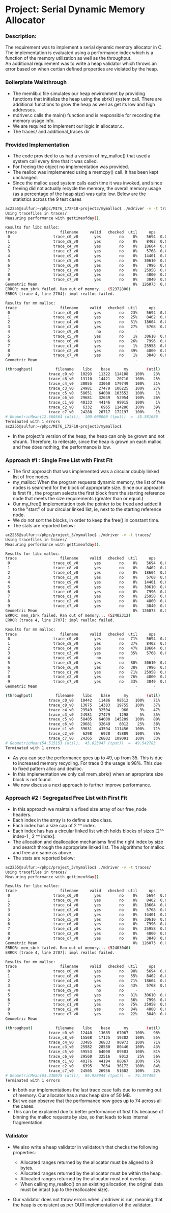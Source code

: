 # Project: Serial Dynamic Memory Allocator

### Description:
 The requirement was to implement a serial dynamic memory allocator in C. The implementation is evaluated using a performance index which is a function of the memory utilization as well as the throughput.
<br>
An additional requirement was to write a heap validator which throws an error based on when certian defined properties are violated by the heap.
<br>

### Boilerplate Walkthrough

* The memlib.c file simulates our heap environment by providing functions that initialize the heap using the sbrk() system call. There are additional functions to grow the heap as well as get its low and high addresses.
* mdriver.c calls the main() function and is responsible for recording the memory usage info.
* We are required to implement our logic in allocator.c. 
* The traces/ and additional_traces dir 

### Provided Implementation

* The code provided to us had a version of my_malloc() that used a system call every time that it was called. 
* For freeing the object no implementation was provided.
* The realloc was implemented using a memcpy() call. It has been kept unchanged.
* Since the malloc used system calls each time it was invoked, and since freeing did not actually recycle the memory, the overall memory usage (as a percentage of the heap size) was quite low. Below are the statistics across the 9 test cases 

```bash
ac2255@sulfur:~/phpc/MIT6_172F18-project3/mymalloc$ ./mdriver -v -t traces/
Using tracefiles in traces/
Measuring performance with gettimeofday().

Results for libc malloc:
trace                   filename     valid   checked  util     ops      secs Kops/sec
 0                   trace_c0_v0       yes        no    0%    5694  0.000553    10293
 1                   trace_c8_v0       yes        no    0%    8402  0.000641    13110
 2                   trace_c4_v0       yes        no    0%   18604  0.000619    30055
 3                   trace_c3_v0       yes        no    0%    5768  0.000231    24981
 4                   trace_c9_v0       yes        no    0%   14401  0.000438    32856
 5                   trace_c5_v0       yes        no    0%   30610  0.000522    58651
 6                   trace_c6_v0       yes        no    0%    7996  0.000269    29681
 7                   trace_c1_v0       yes        no    0%   25958  0.000647    40133
 8                   trace_c2_v0       yes        no    0%    4800  0.000758     6332
 9                   trace_c7_v0       yes        no    0%    3840  0.000158    24288
Geometric Mean                                          0%  126073  0.004837    22664
ERROR: mem_sbrk failed. Ran out of memory... (52372800)
ERROR [trace 4, line 2704]: impl realloc failed.

Results for mm malloc:
trace                   filename     valid   checked  util     ops      secs Kops/sec
 0                   trace_c0_v0       yes        no   23%    5694  0.000050   114108
 1                   trace_c8_v0       yes        no   25%    8402  0.000406    20710
 2                   trace_c4_v0       yes        no   31%   18604  0.000103   179749
 3                   trace_c3_v0       yes        no   27%    5768  0.000054   106225
 4                   trace_c9_v0        no        no     -       -         -       -
 5                   trace_c5_v0       yes        no    1%   30610  0.000296   103552
 6                   trace_c6_v0       yes        no   26%    7996  0.000151    52954
 7                   trace_c1_v0       yes        no    1%   25958  0.000260    99915
 8                   trace_c2_v0       yes        no   39%    4800  0.000042   114286
 9                   trace_c7_v0       yes        no    1%    3840  0.000022   172197
Geometric Mean                                           -       -         -       -

(throughput)          filename    libc    base      my        (util)
                   trace_c0_v0   10293   11322  114108   100%    23%
                   trace_c8_v0   13110   14421   20710   100%    25%
                   trace_c4_v0   30055   33060  179749   100%    31%
                   trace_c3_v0   24981   27479  106225   100%    27%
                   trace_c5_v0   58651   64000  103552   100%     1%
                   trace_c6_v0   29681   32649   52954   100%    26%
                   trace_c1_v0   40133   44146   99915   100%     1%
                   trace_c2_v0    6332    6965  114286   100%    39%
                   trace_c7_v0   24288   26717  172197   100%     1%
# GeometricMean(12.660564 (util),  100.000000 (tput))  =  35.581686
Terminated with 1 errors
ac2255@sulfur:~/phpc/MIT6_172F18-project3/mymalloc$ 
```

* In the project's version of the heap, the heap can only be grown and not shrunk. Therefore, to reiterate, since the heap is grown on each malloc and free does nothing, the performance is low.

### Approach #1 : Single Free List with First Fit

* The first approach that was implemented was a circular doubly linked list of free nodes. 
* my_malloc: When the program requests dynamic memory, the list of free nodes is searched for the block of appropriate size. Since our approach is first fit , the program selects the first block from the starting reference node that meets the size requirements (greater than or equal.)
* Our my_free() implementation took the pointer to be freed and added it to the "start" of our circular linked list, ie, next to the starting reference node. 
* We do not sort the blocks, in order to keep the free() in constant time.
* The stats are reported below:

```bash
ac2255@sulfur:~/phpc/project_3/mymalloc$ ./mdriver -v -t traces/
Using tracefiles in traces/
Measuring performance with gettimeofday().

Results for libc malloc:
trace                   filename     valid   checked  util     ops      secs Kops/sec
 0                   trace_c0_v0       yes        no    0%    5694  0.000545    10442
 1                   trace_c8_v0       yes        no    0%    8402  0.000643    13075
 2                   trace_c4_v0       yes        no    0%   18604  0.000630    29549
 3                   trace_c3_v0       yes        no    0%    5768  0.000231    24981
 4                   trace_c9_v0       yes        no    0%   14401  0.000442    32581
 5                   trace_c5_v0       yes        no    0%   30610  0.000524    58405
 6                   trace_c6_v0       yes        no    0%    7996  0.000269    29681
 7                   trace_c1_v0       yes        no    0%   25958  0.000655    39631
 8                   trace_c2_v0       yes        no    0%    4800  0.000762     6298
 9                   trace_c7_v0       yes        no    0%    3840  0.000158    24365
Geometric Mean                                          0%  126073  0.004859    22591
ERROR: mem_sbrk failed. Ran out of memory... (52402312)
ERROR [trace 4, line 2707]: impl realloc failed.

Results for mm malloc:
trace                   filename     valid   checked  util     ops      secs Kops/sec
 0                   trace_c0_v0       yes        no   71%    5694  0.000058    98512
 1                   trace_c8_v0       yes        no   37%    8402  0.000425    19755
 2                   trace_c4_v0       yes        no   47%   18604  0.019375      960
 3                   trace_c3_v0       yes        no   35%    5768  0.004445     1298
 4                   trace_c9_v0        no        no     -       -         -       -
 5                   trace_c5_v0       yes        no   80%   30610  0.000211   145209
 6                   trace_c6_v0       yes        no   38%    7996  0.000998     8012
 7                   trace_c1_v0       yes        no   71%   25958  0.000233   111456
 8                   trace_c2_v0       yes        no   76%    4800  0.000105    45889
 9                   trace_c7_v0       yes        no   33%    3840  0.000035   109091
Geometric Mean                                           -       -         -       -

(throughput)          filename    libc    base      my        (util)
                   trace_c0_v0   10442   11486   98512   100%    71%
                   trace_c8_v0   13075   14383   19755   100%    37%
                   trace_c4_v0   29549   32504     960     3%    47%
                   trace_c3_v0   24981   27479    1298     5%    35%
                   trace_c5_v0   58405   64000  145209   100%    80%
                   trace_c6_v0   29681   32649    8012    25%    38%
                   trace_c1_v0   39631   43594  111456   100%    71%
                   trace_c2_v0    6298    6928   45889   100%    76%
                   trace_c7_v0   24365   26802  109091   100%    33%
# GeometricMean(54.515153 (util),  45.023947 (tput))  =  49.542783
Terminated with 1 errors
``` 
* As you can see the performance goes up to 49, up from 35. This is due to increased memory recycling. For trace 0 the usage is 98%. This due to fixed pattern alloc and dealloc.  
* In this implementation we only call mem_sbrk() when an apropriate size block is not found.
* We now discuss a next approach to further improve performance.

### Approach #2 : Segregated Free List with First Fit

* In this approach we maintain a fixed size array of our free_node headers.
* Each index in the array is to define a size class.
* Each index has a size cap of 2 ^^ index.
* Each index has has a circular linked list which holds blocks of sizes [2^^ index-1 , 2 ^^ index].
* The allocation and deallocation mechanisms find the right index by size and search through the appropriate linked list. The algorithms for malloc and free are same as above.
* The stats are reported below:

```bash
ac2255@sulfur:~/phpc/project_3/mymalloc$ ./mdriver -v -t traces/
Using tracefiles in traces/
Measuring performance with gettimeofday().

Results for libc malloc:
trace                   filename     valid   checked  util     ops      secs Kops/sec
 0                   trace_c0_v0       yes        no    0%    5694  0.000458    12440
 1                   trace_c8_v0       yes        no    0%    8402  0.000540    15568
 2                   trace_c4_v0       yes        no    0%   18604  0.000556    33485
 3                   trace_c3_v0       yes        no    0%    5768  0.000222    25982
 4                   trace_c9_v0       yes        no    0%   14401  0.000418    34460
 5                   trace_c5_v0       yes        no    0%   30610  0.000514    59553
 6                   trace_c6_v0       yes        no    0%    7996  0.000271    29560
 7                   trace_c1_v0       yes        no    0%   25958  0.000646    40176
 8                   trace_c2_v0       yes        no    0%    4800  0.000751     6395
 9                   trace_c7_v0       yes        no    0%    3840  0.000157    24505
Geometric Mean                                          0%  126073  0.004531    24036
ERROR: mem_sbrk failed. Ran out of memory... (52403040)
ERROR [trace 4, line 2707]: impl realloc failed.

Results for mm malloc:
trace                   filename     valid   checked  util     ops      secs Kops/sec
 0                   trace_c0_v0       yes        no   98%    5694  0.000085    67067
 1                   trace_c8_v0       yes        no   55%    8402  0.000435    19302
 2                   trace_c4_v0       yes        no   71%   18604  0.000204    90973
 3                   trace_c3_v0       yes        no   43%    5768  0.000072    80446
 4                   trace_c9_v0        no        no     -       -         -       -
 5                   trace_c5_v0       yes        no   81%   30610  0.000342    89503
 6                   trace_c6_v0       yes        no   56%    7996  0.000998     8012
 7                   trace_c1_v0       yes        no   75%   25958  0.000292    88867
 8                   trace_c2_v0       yes        no   84%    4800  0.000133    36172
 9                   trace_c7_v0       yes        no   22%    3840  0.000074    51682
Geometric Mean                                           -       -         -       -

(throughput)          filename    libc    base      my        (util)
                   trace_c0_v0   12440   13685   67067   100%    98%
                   trace_c8_v0   15568   17125   19302   100%    55%
                   trace_c4_v0   33485   36833   90973   100%    71%
                   trace_c3_v0   25982   28580   80446   100%    43%
                   trace_c5_v0   59553   64000   89503   100%    81%
                   trace_c6_v0   29560   32516    8012    25%    56%
                   trace_c1_v0   40176   44194   88867   100%    75%
                   trace_c2_v0    6395    7034   36172   100%    84%
                   trace_c7_v0   24505   26956   51682   100%    22%
# GeometricMean(63.330675 (util),  86.928944 (tput))  =  74.197498
Terminated with 1 errors
```

* In both our implementations the last trace case fails due to running out of memory. Our allocator has a max heap size of 50 MB.
* But we can observe that the performance now goes up to 74 across all the cases. 
* This can be explained due to better performance of first fits because of binning the malloc requests by size, so that leads to less internal fragmentation.

### Validator

* We also write a heap validator in validator.h that checks the following properties:
  - Allocated ranges returned by the allocator must be aligned to 8 bytes.
  - Allocated ranges returned by the allocator must be within the heap.
  - Allocated ranges returned by the allocator must not overlap.
  - When calling my_realloc() on an existing allocation, the original data must be intact (up to the reallocated size).

* Our validator does not throw errors when ./mdriver is run, meaning that the heap is consistent as per OUR implementation of the validator.
